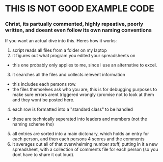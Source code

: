 # THIS IS NOT GOOD EXAMPLE CODE
### Christ, its partually commented, highly repeative, poorly written, and doesnt even follow its own naming conventions


If you want an actual dive into this. Heres how it works:

1. script reads all files from a folder on my laptop
2. it figures out what program you edited your spreadsheets on
  - this one probably only applies to me, since I use an alternative to excel.
3. it searches all the files and collects relevent information
  - this includes each persons row. 
  - the files themselves ask who you are, this is for debugging purposes to make sure errors arent triggered wrongly (promise not to look at them and they wont be posted here.
4. each row is formatted into a "standard class" to be handled
  - these are technically seperated into leaders and members (not the naming scheme tho)
5. all entries are sorted into a main dictonary, which holds an entry for each person, and then each persons 4 scores and the comments
6. it averages out all of that overwhelming number stuff, putting in it a new spreadsheet, with a collection of comments file for each person (so you dont have to share it out loud).
